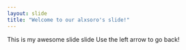 ```yaml
---
layout: slide
title: "Welcome to our alxsoro's slide!"
---
```

This is my awesome slide slide
Use the left arrow to go back!
